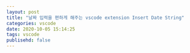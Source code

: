 ```yaml
---
layout: post
title: "날짜 입력을 편하게 해주는 vscode extension Insert Date String"
categories: vscode
date: 2020-10-05 15:14:25
tags: vscode
publisehd: false
---
```


[ref]: https://marketplace.visualstudio.com/items?itemName=jsynowiec.vscode-insertdatestring